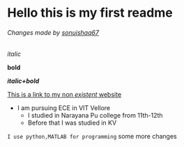# Hello this is my first readme

###### Changes made by [sonuishaq67](https://github.com/sonuishaq67) 
*italic*

**bold**

***italic+bold***

[This is a link to my non *existent* website](sairitish.github.io)

* I am pursuing ECE in VIT Vellore
  * I studied in Narayana Pu college from 11th-12th 
  * Before that I was studied in KV

```I use python,MATLAB for programming```
some more changes
